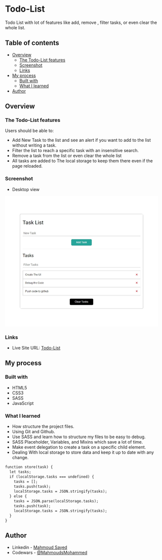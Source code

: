 # Todo-List

Todo List with lot of features like add, remove , filter tasks, or even clear the whole list.

## Table of contents

- [Overview](#overview)
  - [The Todo-List features](#the-Todo-List-features)
  - [Screenshot](#screenshot)
  - [Links](#links)
- [My process](#my-process)
  - [Built with](#built-with)
  - [What I learned](#what-i-learned)
- [Author](#author)

## Overview

### The Todo-List features

Users should be able to:

- Add New Task to the list and see an alert if you want to add to the list without writing a task.
- Filter the list to reach a specific task with an insensitive search.
- Remove a task from the list or even clear the whole list
- All tasks are added to The local storage to keep them there even if the page reloaded.

### Screenshot

- Desktop view

![](Static/screen.jpeg)

### Links

- Live Site URL: [Todo-List](https://mahmoudsmohammed.github.io/Todo-List/)

## My process

### Built with

- HTML5
- CSS3
- SASS
- JavaScript

### What I learned

- How structure the project files.
- Using Git and Github.
- Use SASS and learn how to structure my files to be easy to debug.
- SASS Placeholder, Variables, and Mixins which save a lot of time.
- Make event delegation to create a task on a specific child element.
- Dealing With local storage to store data and keep it up to date with any change.

```Js
function store(task) {
  let tasks;
  if (localStorage.tasks === undefined) {
    tasks = [];
    tasks.push(task);
    localStorage.tasks = JSON.stringify(tasks);
  } else {
    tasks = JSON.parse(localStorage.tasks);
    tasks.push(task);
    localStorage.tasks = JSON.stringify(tasks);
  }
}
```

## Author

- Linkedin - [Mahmoud Sayed](https://www.linkedin.com/in/mahmoud-sayed-b85536217/)
- Codewars - [@MahmoudsMohammed](https://www.codewars.com/users/MahmoudsMohammed)
